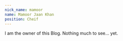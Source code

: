 ```yaml
---
nick_name: mamoor
name: Mamoor Jaan Khan
position: Cheif
---
```


I am the owner of this Blog. Nothing much to see... yet.
